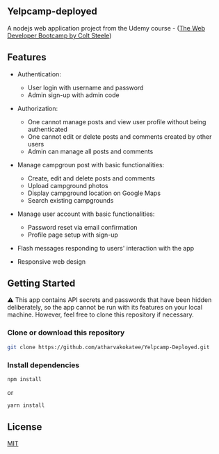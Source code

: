 ## Yelpcamp-deployed

A nodejs web application project from the Udemy course - ([The Web Developer Bootcamp by Colt Steele](https://www.udemy.com/course/the-web-developer-bootcamp/))

## Features

* Authentication:
    - User login with username and password
    - Admin sign-up with admin code

* Authorization:
    - One cannot manage posts and view user profile without being authenticated
    - One cannot edit or delete posts and comments created by other users
    - Admin can manage all posts and comments

* Manage campgroun post with basic functionalities:
    - Create, edit and delete posts and comments
    - Upload campground photos
    - Display campground location on Google Maps
    - Search existing campgrounds

* Manage user account with basic functionalities:
    - Password reset via email confirmation
    - Profile page setup with sign-up

* Flash messages responding to users' interaction with the app
* Responsive web design 

## Getting Started

:warning: This app contains API secrets and passwords that have been hidden deliberately, so the app cannot be run with its features on your local machine. However, feel free to clone this repository if necessary.

### Clone or download this repository

```bash
git clone https://github.com/atharvakokatee/Yelpcamp-Deployed.git
```

### Install dependencies

```bash
npm install
```
or
```bash
yarn install
```

## License 

[MIT]()
